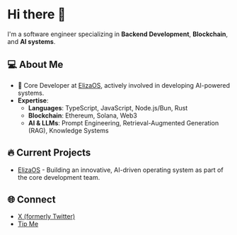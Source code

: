 # Hi there 👋
I'm a software engineer specializing in **Backend Development**, **Blockchain**, and **AI systems**.

## 💻 About Me
- 🚀 Core Developer at [ElizaOS](https://github.com/elizaOS/eliza), actively involved in developing AI-powered systems.
- **Expertise**:
  - **Languages**: TypeScript, JavaScript, Node.js/Bun, Rust
  - **Blockchain**: Ethereum, Solana, Web3
  - **AI & LLMs**: Prompt Engineering, Retrieval-Augmented Generation (RAG), Knowledge Systems

## 🔥 Current Projects
- [ElizaOS](https://elizaos.github.io/) - Building an innovative, AI-driven operating system as part of the core development team.

## 🌐 Connect
- [X (formerly Twitter)](https://x.com/0xbbjoker)
- [Tip Me](https://www.tip.md/0xbbjoker)

